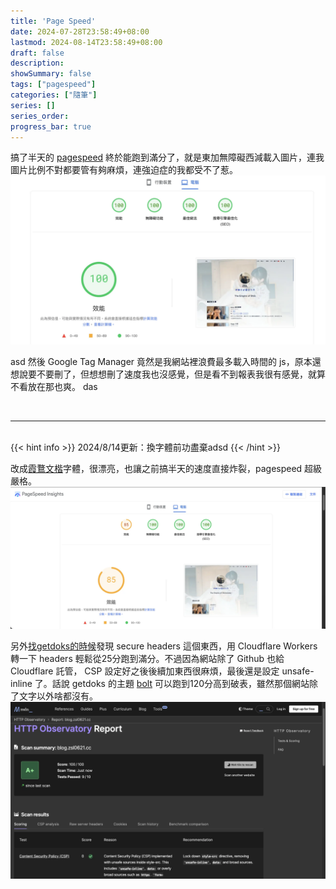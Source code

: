 ```yaml
---
title: 'Page Speed'
date: 2024-07-28T23:58:49+08:00
lastmod: 2024-08-14T23:58:49+08:00
draft: false
description: 
showSummary: false
tags: ["pagespeed"]
categories: ["隨筆"]
series: []
series_order: 
progress_bar: true
---
```


搞了半天的 [pagespeed](https://pagespeed.web.dev/) 終於能跑到滿分了，就是東加無障礙西減載入圖片，連我圖片比例不對都要管有夠麻煩，連強迫症的我都受不了惹。  
![pagespeed](cover.webp)

asd
然後 Google Tag Manager 竟然是我網站裡浪費最多載入時間的 js，原本還想說要不要刪了，但想想刪了速度我也沒感覺，但是看不到報表我很有感覺，就算不看放在那也爽。
das

<br>

---

<br>
{{< hint info >}}
2024/8/14更新：換字體前功盡棄adsd
{{< /hint >}}

改成[霞鶩文楷](https://github.com/lxgw/LxgwWenkaiTC)字體，很漂亮，也讓之前搞半天的速度直接炸裂，pagespeed 超級嚴格。
![UpdateSpeed](UpdateSpeed.webp)

另外[找getdoks的時候](/posts/20240803/)發現 secure headers 這個東西，用 Cloudflare Workers 轉一下 headers 輕鬆從25分跑到滿分。不過因為網站除了 Github 也給 Cloudflare 託管， CSP 設定好之後後續加東西很麻煩，最後還是設定 unsafe-inline 了。話說 getdoks 的主題 [bolt](https://github.com/gethyas/bolt) 可以跑到120分高到破表，雖然那個網站除了文字以外啥都沒有。
![SecureHead](SecureHead.webp)
